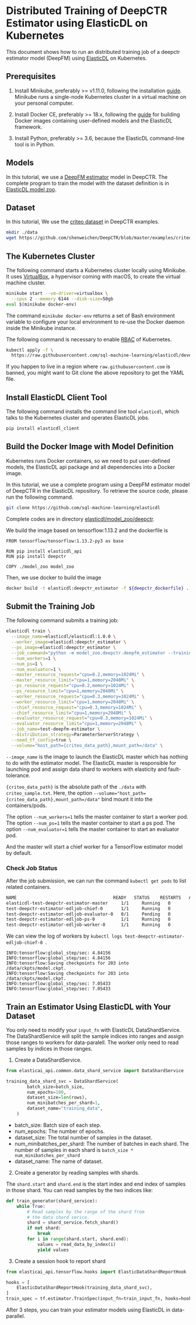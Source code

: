 # Distributed Training of DeepCTR Estimator using ElasticDL on Kubernetes

This document shows how to run an distributed training job of a deepctr
estimator model (DeepFM) using [ElasticDL](https://github.com/sql-machine-learning/elasticdl)
on Kubernetes.

## Prerequisites

1. Install Minikube, preferably >= v1.11.0, following the installation
   [guide](https://kubernetes.io/docs/tasks/tools/install-minikube).  Minikube
   runs a single-node Kubernetes cluster in a virtual machine on your personal
   computer.

1. Install Docker CE, preferably >= 18.x, following the
   [guide](https://docs.docker.com/docker-for-mac/install/) for building Docker
   images containing user-defined models and the ElasticDL framework.

1. Install Python, preferably >= 3.6, because the ElasticDL command-line tool is
   in Python.

## Models

In this tutorial, we use a [DeepFM estimator](https://github.com/shenweichen/DeepCTR/blob/master/deepctr/estimator/models/deepfm.py)
model in DeepCTR. The complete program to train the model with the
dataset definition is in [ElasticDL model zoo](https://github.com/sql-machine-learning/elasticdl/tree/develop/model_zoo/deepctr).

## Dataset

In this tutorial, We use the [criteo dataset](https://github.com/shenweichen/DeepCTR/blob/master/examples/criteo_sample.txt)
in DeepCTR examples.

```bash
mkdir ./data
wget https://github.com/shenweichen/DeepCTR/blob/master/examples/criteo_sample.txt -O ./data/criteo_sample.txt
```

## The Kubernetes Cluster

The following command starts a Kubernetes cluster locally using Minikube.  It
uses [VirtualBox](https://www.virtualbox.org/), a hypervisor coming with
macOS, to create the virtual machine cluster.

```bash
minikube start --vm-driver=virtualbox \
  --cpus 2 --memory 6144 --disk-size=50gb 
eval $(minikube docker-env)
```

The command `minikube docker-env` returns a set of Bash environment variable
to configure your local environment to re-use the Docker daemon inside
the Minikube instance.

The following command is necessary to enable
[RBAC](https://kubernetes.io/docs/reference/access-authn-authz/rbac/) of
Kubernetes.

```bash
kubectl apply -f \
  https://raw.githubusercontent.com/sql-machine-learning/elasticdl/develop/elasticdl/manifests/elasticdl-rbac.yaml
```

If you happen to live in a region where `raw.githubusercontent.com` is banned,
you might want to Git clone the above repository to get the YAML file.

## Install ElasticDL Client Tool

The following command installs the command line tool `elasticdl`, which talks to
the Kubernetes cluster and operates ElasticDL jobs.

```bash
pip install elasticdl_client
```

## Build the Docker Image with Model Definition

Kubernetes runs Docker containers, so we need to put user-defined models,
the ElasticDL api package and all dependencies into a Docker image.

In this tutorial, we use a complete program using a DeepFM estimator model of DeepCTR
in the ElasticDL repository. To retrieve the source code, please run the following command.

```bash
git clone https://github.com/sql-machine-learning/elasticdl
```

Complete codes are in directory [elasticdl/model_zoo/deepctr](https://github.com/sql-machine-learning/elasticdl/tree/develop/model_zoo/deepctr).

We build the image based on tensorflow:1.13.2 and the dockerfile
is

```text
FROM tensorflow/tensorflow:1.13.2-py3 as base

RUN pip install elasticdl_api
RUN pip install deepctr

COPY ./model_zoo model_zoo
```

Then, we use docker to build the image

```bash
docker build -t elasticdl:deepctr_estimator -f ${deepctr_dockerfile} .
```

## Submit the Training Job

The following command submits a training job:

```bash
elasticdl train \
  --image_name=elasticdl/elasticdl:1.0.0 \
  --worker_image=elasticdl:deepctr_estimator \
  --ps_image=elasticdl:deepctr_estimator \
  --job_command="python -m model_zoo.deepctr.deepfm_estimator --training_data=/data/criteo_sample.txt --validation_data=/data/criteo_sample.txt" \
  --num_workers=1 \
  --num_ps=1 \
  --num_evaluator=1 \
  --master_resource_request="cpu=0.2,memory=1024Mi" \
  --master_resource_limit="cpu=1,memory=2048Mi" \
  --ps_resource_request="cpu=0.2,memory=1024Mi" \
  --ps_resource_limit="cpu=1,memory=2048Mi" \
  --worker_resource_request="cpu=0.3,memory=1024Mi" \
  --worker_resource_limit="cpu=1,memory=2048Mi" \
  --chief_resource_request="cpu=0.3,memory=1024Mi" \
  --chief_resource_limit="cpu=1,memory=2048Mi" \
  --evaluator_resource_request="cpu=0.3,memory=1024Mi" \
  --evaluator_resource_limit="cpu=1,memory=2048Mi" \
  --job_name=test-deepfm-estimator \
  --distribution_strategy=ParameterServerStrategy \
  --need_tf_config=true \
  --volume="host_path={criteo_data_path},mount_path=/data" \
```

`--image_name` is the image to launch the ElasticDL master which
has nothing to do with the estimator model. The ElasticDL master is
responsible for launching pod and assign data shard to workers with
elasticity and fault-tolerance.

`{criteo_data_path}` is the absolute path of the `./data` with `criteo_sample.txt`.
Here, the option `--volume="host_path={criteo_data_path},mount_path=/data"`
bind mount it into the containers/pods.

The option `--num_workers=1` tells the master container to start a worker pod.
The option `--num_ps=1` tells the master container to start a ps pod.
The option `--num_evaluator=1` tells the master container to start an evaluator pod.

And the master will start a chief worker for a TensorFlow estimator model by default.

### Check Job Status

After the job submission, we can run the command `kubectl get pods` to list
related containers.

```bash
NAME                                     READY   STATUS    RESTARTS   AGE
elasticdl-test-deepctr-estimator-master     1/1     Running   0          9s
test-deepctr-estimator-edljob-chief-0       1/1     Running   0          6s
test-deepctr-estimator-edljob-evaluator-0   0/1     Pending   0          6s
test-deepctr-estimator-edljob-ps-0          1/1     Running   0          7s
test-deepctr-estimator-edljob-worker-0      1/1     Running   0          6s
```

We can view the log of workers by `kubectl logs test-deepctr-estimator-edljob-chief-0 `.

```text
INFO:tensorflow:global_step/sec: 4.84156
INFO:tensorflow:global_step/sec: 4.84156
INFO:tensorflow:Saving checkpoints for 203 into /data/ckpts/model.ckpt.
INFO:tensorflow:Saving checkpoints for 203 into /data/ckpts/model.ckpt.
INFO:tensorflow:global_step/sec: 7.05433
INFO:tensorflow:global_step/sec: 7.05433
```

## Train an Estimator Using ElasticDL with Your Dataset

You only need to modify your `input_fn` with ElasticDL DataShardService.
The DataShardService will split the sample indices into ranges and assign
those ranges to workers for data-paralell. The worker only need to read
samples by indices in those ranges.

1. Create a DataShardService.

```python
from elasticai_api.common.data_shard_service import DataShardService

training_data_shard_svc = DataShardService(
        batch_size=batch_size,
        num_epochs=100,
        dataset_size=len(rows),
        num_minibatches_per_shard=1,
        dataset_name="training_data",
    )
```

- batch_size: Batch size of each step.
- num_epochs: The number of epochs.
- dataset_size: The total number of samples in the dataset.
- num_minibatches_per_shard: The number of batches in each shard.
  The number of samples in each shard is
  `batch_size * num_minibatches_per_shard`
- dataset_name: The name of dataset.

2. Create a generator by reading samples with shards.

The `shard.start` and `shard.end` is the start index
and end index of samples in those shard. You can read
samples by the two indices like:

```python
def train_generator(shard_service):
    while True:
        # Read samples by the range of the shard from
        # the data shard serice.
        shard = shard_service.fetch_shard()
        if not shard:
            break
        for i in range(shard.start, shard.end):
            values = read_data_by_index(i)
            yield values
```

3. Create a session hook to report shard

```python
from elasticai_api.tensorflow.hooks import ElasticDataShardReportHook

hooks = [
    ElasticDataShardReportHook(training_data_shard_svc),
]
train_spec = tf.estimator.TrainSpec(input_fn=train_input_fn, hooks=hooks)
```

After 3 steps, you can train your estimator models using ElasticDL
in data-parallel.
